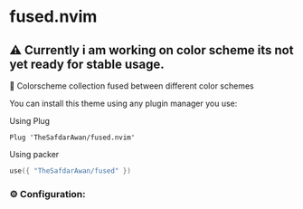 # fused.nvim
## ⚠️ Currently i am working on color scheme its not yet ready for stable usage.

🌈 Colorscheme collection fused between different color schemes

You can install this theme using any plugin manager you use:

Using Plug

```vim
Plug 'TheSafdarAwan/fused.nvim'
```

Using packer

```lua
use({ "TheSafdarAwan/fused" })
```

### ⚙️ Configuration:

<!-- TODO: docs -->
